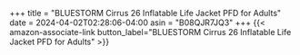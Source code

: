 +++
title = "BLUESTORM Cirrus 26 Inflatable Life Jacket PFD for Adults"
date = 2024-04-02T02:28:06-04:00
asin = "B08QJR7JQ3"
+++
{{< amazon-associate-link button_label="BLUESTORM Cirrus 26 Inflatable Life Jacket PFD for Adults" >}}

<!--more-->